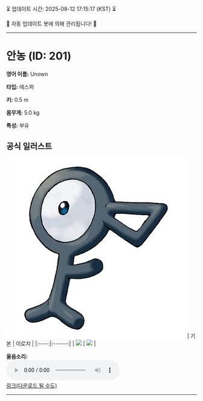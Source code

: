 
⏳ 업데이트 시간: 2025-09-12 17:15:17 (KST) ⏳

🤖 자동 업데이트 봇에 의해 관리됩니다! 🤖

---

# 안농 (ID: 201)
**영어 이름:** Unown

**타입:** 에스퍼

**키:** 0.5 m

**몸무게:** 5.0 kg

**특성:** 부유

## 공식 일러스트
![](https://raw.githubusercontent.com/PokeAPI/sprites/master/sprites/pokemon/other/official-artwork/201.png)
| 기본 | 이로치 |
|:----:|:------:|
| <img src="http://play.pokemonshowdown.com/sprites/ani/unown.gif" width="200"> | <img src="http://play.pokemonshowdown.com/sprites/ani-shiny/unown.gif" width="200"> |

**울음소리:**<br><audio controls src="https://raw.githubusercontent.com/PokeAPI/cries/main/cries/pokemon/latest/201.ogg"></audio><br> [링크(다운로드 될 수도)](https://raw.githubusercontent.com/PokeAPI/cries/main/cries/pokemon/latest/201.ogg)


---

